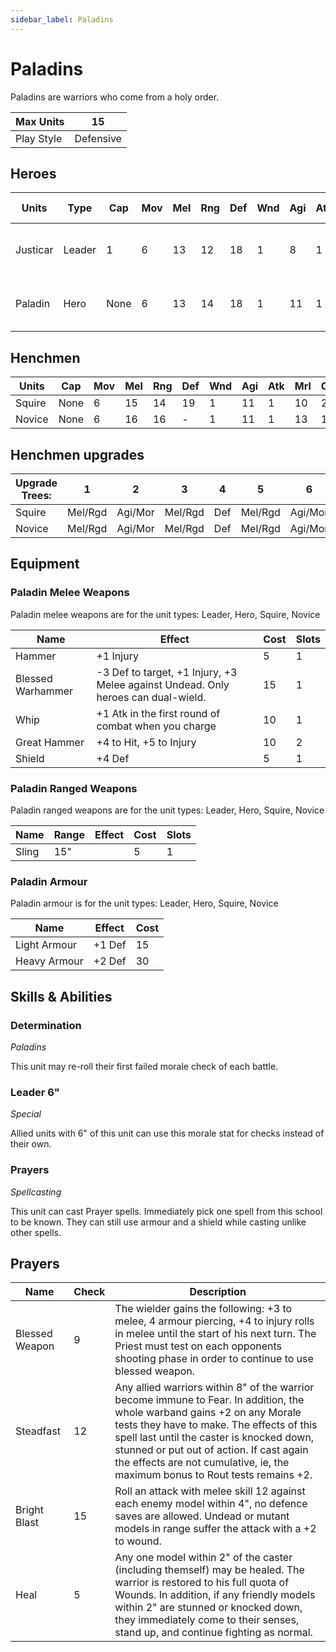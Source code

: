 ```yaml
---
sidebar_label: Paladins
---
```

# Paladins
Paladins are warriors who come from a holy order.

| Max Units | 15 |
| ---- | ---- |
| Play Style | Defensive |

## Heroes
| Units | Type | Cap | Mov | Mel | Rng | Def | Wnd | Agi | Atk | Mrl | Cost | Abilities | Skill Types |
| ---- | ---- | ---- | ---- | ---- | ---- | ---- | ---- | ---- | ---- | ---- | ---- | ---- | ---- |
| Justicar | Leader | 1  | 6 | 13 | 12 | 18 | 1 | 8 | 1 | 7 | 70 | [Leader 6"](#leader-6), [Prayers](#prayers) | Melee, Morale, Agility, Paladins |
| Paladin | Hero | None  | 6 | 13 | 14 | 18 | 1 | 11 | 1 | 10 | 35 |  | Melee, Morale, Agility, Paladins |

## Henchmen
| Units | Cap | Mov | Mel | Rng | Def | Wnd | Agi | Atk | Mrl | Cost | Abilities |
| ---- | ---- | ---- | ---- | ---- | ---- | ---- | ---- | ---- | ---- | ---- | ---- |
| Squire | None  | 6 | 15 | 14 | 19 | 1 | 11 | 1 | 10 | 25 |  |
| Novice | None  | 6 | 16 | 16 | - | 1 | 11 | 1 | 13 | 15 |  |

## Henchmen upgrades
| Upgrade Trees: | 1       | 2       | 3       | 4   | 5       | 6       | 7       | 8   |
| -------------- | ------- | ------- | ------- | --- | ------- | ------- | ------- | --- |
| Squire  | Mel/Rgd | Agi/Mor | Mel/Rgd | Def | Mel/Rgd | Agi/Mor | Mel/Rgd | Def |
| Novice  | Mel/Rgd | Agi/Mor | Mel/Rgd | Def | Mel/Rgd | Agi/Mor | Mel/Rgd | Def |

## Equipment

### Paladin Melee Weapons 
Paladin melee weapons are for the unit types: Leader, Hero, Squire, Novice

| Name | Effect | Cost | Slots |
| ---- | ------ | ---- | ----- |
| Hammer | +1 Injury | 5 | 1 |
| Blessed Warhammer | -3 Def to target, +1 Injury, +3 Melee against Undead. Only heroes can dual-wield. | 15 | 1 |
| Whip | +1 Atk in the first round of combat when you charge | 10 | 1 |
| Great Hammer | +4 to Hit, +5 to Injury | 10 | 2 |
| Shield | +4 Def | 5 | 1 |

### Paladin Ranged Weapons 
Paladin ranged weapons are for the unit types: Leader, Hero, Squire, Novice

| Name | Range | Effect | Cost | Slots |
| ---- | ----- | ------ | ---- | ----- |
| Sling | 15" |  | 5 | 1 |

### Paladin Armour 
Paladin armour is for the unit types: Leader, Hero, Squire, Novice

| Name | Effect | Cost |
| ---- | ------ | ---- |
| Light Armour | +1 Def | 15 |
| Heavy Armour | +2 Def | 30 |

## Skills & Abilities 
### Determination
*Paladins*

This unit may re-roll their first failed morale check of each battle.
### Leader 6"
*Special*

Allied units with 6" of this unit can use this morale stat for checks instead of their own.
### Prayers
*Spellcasting*

This unit can cast Prayer spells. Immediately pick one spell from this school to be known. They can still use armour and a shield while casting unlike other spells.

## Prayers 

| Name | Check | Description |
| ---- | ------ | ---- |
| Blessed Weapon | 9 | The wielder gains the following: +3 to melee, 4 armour piercing, +4 to injury rolls in melee until the start of his next turn. The Priest must test on each opponents shooting phase in order to continue to use blessed weapon. |
| Steadfast | 12 | Any allied warriors within 8" of the warrior become immune to Fear. In addition, the whole warband gains +2 on any Morale tests they have to make. The effects of this spell last until the caster is knocked down, stunned or put out of action. If cast again the effects are not cumulative, ie, the maximum bonus to Rout tests remains +2. |
| Bright Blast | 15 | Roll an attack with melee skill 12 against each enemy model within 4", no defence saves are allowed. Undead or mutant models in range suffer the attack with a +2 to wound. |
| Heal | 5 | Any one model within 2" of the caster (including themself) may be healed. The warrior is restored to his full quota of Wounds. In addition, if any friendly models within 2" are stunned or knocked down, they immediately come to their senses, stand up, and continue fighting as normal. |

